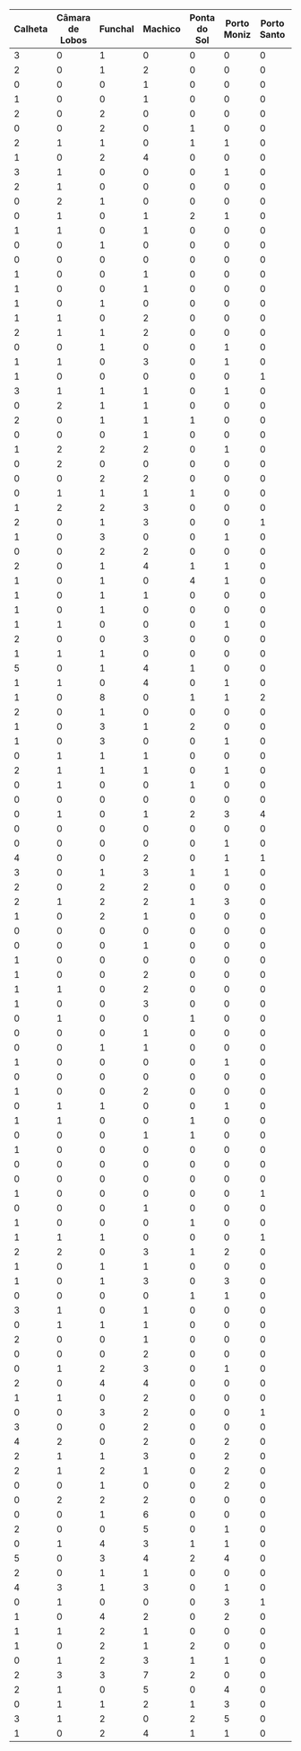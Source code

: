 | Calheta | Câmara de Lobos | Funchal | Machico | Ponta do Sol | Porto Moniz | Porto Santo | Ribeira Brava | Santa Cruz | Santana | São Vicente | Total | Mês | Ano
 | -  | -  | -  | -  | -  | -  | -  | -  | -  | -  | -  | -  | -  | - 
 | 3 | 0 | 1 | 0 | 0 | 0 | 0 | 0 | 0 | 1 | 0 | 5 | 10 | 2015
 | 2 | 0 | 1 | 2 | 0 | 0 | 0 | 0 | 0 | 2 | 0 | 7 | 11 | 2015
 | 0 | 0 | 0 | 1 | 0 | 0 | 0 | 1 | 0 | 2 | 0 | 4 | 12 | 2015
 | 1 | 0 | 0 | 1 | 0 | 0 | 0 | 0 | 0 | 0 | 0 | 2 | 01 | 2015
 | 2 | 0 | 2 | 0 | 0 | 0 | 0 | 0 | 0 | 0 | 0 | 4 | 02 | 2015
 | 0 | 0 | 2 | 0 | 1 | 0 | 0 | 0 | 0 | 2 | 0 | 5 | 03 | 2015
 | 2 | 1 | 1 | 0 | 1 | 1 | 0 | 1 | 0 | 1 | 0 | 8 | 04 | 2015
 | 1 | 0 | 2 | 4 | 0 | 0 | 0 | 0 | 1 | 2 | 0 | 10 | 05 | 2015
 | 3 | 1 | 0 | 0 | 0 | 1 | 0 | 0 | 0 | 3 | 0 | 8 | 06 | 2015
 | 2 | 1 | 0 | 0 | 0 | 0 | 0 | 0 | 0 | 3 | 0 | 6 | 07 | 2015
 | 0 | 2 | 1 | 0 | 0 | 0 | 0 | 0 | 0 | 0 | 3 | 6 | 08 | 2015
 | 0 | 1 | 0 | 1 | 2 | 1 | 0 | 1 | 0 | 0 | 0 | 6 | 09 | 2015
 | 1 | 1 | 0 | 1 | 0 | 0 | 0 | 1 | 1 | 0 | 0 | 5 | 10 | 2016
 | 0 | 0 | 1 | 0 | 0 | 0 | 0 | 1 | 0 | 3 | 0 | 5 | 11 | 2016
 | 0 | 0 | 0 | 0 | 0 | 0 | 0 | 0 | 0 | 0 | 0 | 0 | 12 | 2016
 | 1 | 0 | 0 | 1 | 0 | 0 | 0 | 0 | 0 | 3 | 0 | 5 | 01 | 2016
 | 1 | 0 | 0 | 1 | 0 | 0 | 0 | 1 | 0 | 1 | 0 | 4 | 02 | 2016
 | 1 | 0 | 1 | 0 | 0 | 0 | 0 | 0 | 0 | 0 | 1 | 3 | 03 | 2016
 | 1 | 1 | 0 | 2 | 0 | 0 | 0 | 0 | 1 | 2 | 0 | 7 | 04 | 2016
 | 2 | 1 | 1 | 2 | 0 | 0 | 0 | 0 | 0 | 0 | 1 | 7 | 05 | 2016
 | 0 | 0 | 1 | 0 | 0 | 1 | 0 | 0 | 1 | 0 | 0 | 3 | 06 | 2016
 | 1 | 1 | 0 | 3 | 0 | 1 | 0 | 2 | 1 | 0 | 0 | 9 | 07 | 2016
 | 1 | 0 | 0 | 0 | 0 | 0 | 1 | 0 | 0 | 0 | 0 | 2 | 08 | 2016
 | 3 | 1 | 1 | 1 | 0 | 1 | 0 | 0 | 0 | 0 | 0 | 7 | 09 | 2016
 | 0 | 2 | 1 | 1 | 0 | 0 | 0 | 0 | 0 | 1 | 1 | 6 | 10 | 2017
 | 2 | 0 | 1 | 1 | 1 | 0 | 0 | 2 | 0 | 1 | 0 | 8 | 11 | 2017
 | 0 | 0 | 0 | 1 | 0 | 0 | 0 | 0 | 0 | 1 | 0 | 2 | 12 | 2017
 | 1 | 2 | 2 | 2 | 0 | 1 | 0 | 0 | 0 | 1 | 0 | 9 | 01 | 2017
 | 0 | 2 | 0 | 0 | 0 | 0 | 0 | 0 | 0 | 2 | 0 | 4 | 02 | 2017
 | 0 | 0 | 2 | 2 | 0 | 0 | 0 | 0 | 1 | 0 | 0 | 5 | 03 | 2017
 | 0 | 1 | 1 | 1 | 1 | 0 | 0 | 1 | 1 | 4 | 1 | 11 | 04 | 2017
 | 1 | 2 | 2 | 3 | 0 | 0 | 0 | 1 | 1 | 1 | 1 | 12 | 05 | 2017
 | 2 | 0 | 1 | 3 | 0 | 0 | 1 | 0 | 1 | 2 | 0 | 10 | 06 | 2017
 | 1 | 0 | 3 | 0 | 0 | 1 | 0 | 0 | 1 | 2 | 2 | 10 | 07 | 2017
 | 0 | 0 | 2 | 2 | 0 | 0 | 0 | 1 | 4 | 0 | 0 | 9 | 08 | 2017
 | 2 | 0 | 1 | 4 | 1 | 1 | 0 | 1 | 0 | 1 | 0 | 11 | 09 | 2017
 | 1 | 0 | 1 | 0 | 4 | 1 | 0 | 1 | 0 | 0 | 2 | 10 | 10 | 2018
 | 1 | 0 | 1 | 1 | 0 | 0 | 0 | 0 | 0 | 1 | 0 | 4 | 11 | 2018
 | 1 | 0 | 1 | 0 | 0 | 0 | 0 | 0 | 0 | 0 | 0 | 2 | 12 | 2018
 | 1 | 1 | 0 | 0 | 0 | 1 | 0 | 0 | 1 | 1 | 0 | 4 | 01 | 2018
 | 2 | 0 | 0 | 3 | 0 | 0 | 0 | 0 | 1 | 0 | 0 | 6 | 02 | 2018
 | 1 | 1 | 1 | 0 | 0 | 0 | 0 | 0 | 2 | 2 | 1 | 8 | 03 | 2018
 | 5 | 0 | 1 | 4 | 1 | 0 | 0 | 2 | 1 | 1 | 0 | 15 | 04 | 2018
 | 1 | 1 | 0 | 4 | 0 | 1 | 0 | 0 | 0 | 1 | 0 | 8 | 05 | 2018
 | 1 | 0 | 8 | 0 | 1 | 1 | 2 | 1 | 0 | 2 | 0 | 16 | 06 | 2018
 | 2 | 0 | 1 | 0 | 0 | 0 | 0 | 1 | 0 | 1 | 0 | 5 | 07 | 2018
 | 1 | 0 | 3 | 1 | 2 | 0 | 0 | 0 | 0 | 0 | 0 | 7 | 08 | 2018
 | 1 | 0 | 3 | 0 | 0 | 1 | 0 | 1 | 0 | 0 | 1 | 7 | 09 | 2018
 | 0 | 1 | 1 | 1 | 0 | 0 | 0 | 0 | 0 | 4 | 1 | 8 | 10 | 2019
 | 2 | 1 | 1 | 1 | 0 | 1 | 0 | 0 | 0 | 1 | 1 | 8 | 11 | 2019
 | 0 | 1 | 0 | 0 | 1 | 0 | 0 | 0 | 0 | 0 | 0 | 2 | 12 | 2019
 | 0 | 0 | 0 | 0 | 0 | 0 | 0 | 2 | 0 | 0 | 0 | 2 | 01 | 2019
 | 0 | 1 | 0 | 1 | 2 | 3 | 4 | 5 | 1 | 1 | 0 | 18 | 02 | 2019
 | 0 | 0 | 0 | 0 | 0 | 0 | 0 | 0 | 1 | 3 | 0 | 4 | 03 | 2019
 | 0 | 0 | 0 | 0 | 0 | 1 | 0 | 3 | 1 | 1 | 0 | 6 | 04 | 2019
 | 4 | 0 | 0 | 2 | 0 | 1 | 1 | 2 | 0 | 4 | 1 | 15 | 05 | 2019
 | 3 | 0 | 1 | 3 | 1 | 1 | 0 | 1 | 0 | 3 | 0 | 13 | 06 | 2019
 | 2 | 0 | 2 | 2 | 0 | 0 | 0 | 0 | 0 | 3 | 0 | 9 | 07 | 2019
 | 2 | 1 | 2 | 2 | 1 | 3 | 0 | 0 | 1 | 2 | 0 | 14 | 08 | 2019
 | 1 | 0 | 2 | 1 | 0 | 0 | 0 | 1 | 1 | 2 | 0 | 8 | 09 | 2019
 | 0 | 0 | 0 | 0 | 0 | 0 | 0 | 1 | 0 | 0 | 1 | 2 | 10 | 2020
 | 0 | 0 | 0 | 1 | 0 | 0 | 0 | 0 | 1 | 0 | 0 | 2 | 11 | 2020
 | 1 | 0 | 0 | 0 | 0 | 0 | 0 | 0 | 0 | 1 | 0 | 2 | 12 | 2020
 | 1 | 0 | 0 | 2 | 0 | 0 | 0 | 0 | 0 | 1 | 0 | 4 | 01 | 2020
 | 1 | 1 | 0 | 2 | 0 | 0 | 0 | 1 | 0 | 1 | 1 | 7 | 02 | 2020
 | 1 | 0 | 0 | 3 | 0 | 0 | 0 | 0 | 0 | 0 | 0 | 4 | 03 | 2020
 | 0 | 1 | 0 | 0 | 1 | 0 | 0 | 0 | 0 | 1 | 0 | 3 | 04 | 2020
 | 0 | 0 | 0 | 1 | 0 | 0 | 0 | 0 | 0 | 0 | 0 | 1 | 05 | 2020
 | 0 | 0 | 1 | 1 | 0 | 0 | 0 | 0 | 0 | 0 | 0 | 2 | 06 | 2020
 | 1 | 0 | 0 | 0 | 0 | 1 | 0 | 0 | 0 | 1 | 1 | 4 | 07 | 2020
 | 0 | 0 | 0 | 0 | 0 | 0 | 0 | 0 | 0 | 2 | 1 | 3 | 08 | 2020
 | 1 | 0 | 0 | 2 | 0 | 0 | 0 | 1 | 0 | 0 | 0 | 4 | 09 | 2020
 | 0 | 1 | 1 | 0 | 0 | 1 | 0 | 0 | 1 | 2 | 2 | 8 | 10 | 2021
 | 1 | 1 | 0 | 0 | 1 | 0 | 0 | 1 | 1 | 2 | 1 | 8 | 11 | 2021
 | 0 | 0 | 0 | 1 | 1 | 0 | 0 | 1 | 0 | 1 | 0 | 4 | 12 | 2021
 | 1 | 0 | 0 | 0 | 0 | 0 | 0 | 0 | 0 | 2 | 0 | 3 | 01 | 2021
 | 0 | 0 | 0 | 0 | 0 | 0 | 0 | 0 | 0 | 0 | 0 | 0 | 02 | 2021
 | 0 | 0 | 0 | 0 | 0 | 0 | 0 | 0 | 2 | 1 | 0 | 3 | 03 | 2021
 | 1 | 0 | 0 | 0 | 0 | 0 | 1 | 0 | 0 | 1 | 0 | 3 | 04 | 2021
 | 0 | 0 | 0 | 1 | 0 | 0 | 0 | 1 | 0 | 0 | 0 | 2 | 05 | 2021
 | 1 | 0 | 0 | 0 | 1 | 0 | 0 | 0 | 0 | 3 | 0 | 5 | 06 | 2021
 | 1 | 1 | 1 | 0 | 0 | 0 | 1 | 0 | 0 | 3 | 1 | 8 | 07 | 2021
 | 2 | 2 | 0 | 3 | 1 | 2 | 0 | 1 | 1 | 4 | 1 | 17 | 08 | 2021
 | 1 | 0 | 1 | 1 | 0 | 0 | 0 | 0 | 0 | 3 | 0 | 6 | 09 | 2021
 | 1 | 0 | 1 | 3 | 0 | 3 | 0 | 0 | 1 | 3 | 0 | 12 | 10 | 2022
 | 0 | 0 | 0 | 0 | 1 | 1 | 0 | 0 | 0 | 3 | 1 | 6 | 11 | 2022
 | 3 | 1 | 0 | 1 | 0 | 0 | 0 | 1 | 0 | 0 | 1 | 7 | 12 | 2022
 | 0 | 1 | 1 | 1 | 0 | 0 | 0 | 2 | 0 | 2 | 0 | 7 | 01 | 2022
 | 2 | 0 | 0 | 1 | 0 | 0 | 0 | 0 | 0 | 4 | 2 | 9 | 02 | 2022
 | 0 | 0 | 0 | 2 | 0 | 0 | 0 | 0 | 1 | 5 | 0 | 8 | 03 | 2022
 | 0 | 1 | 2 | 3 | 0 | 1 | 0 | 1 | 0 | 2 | 1 | 11 | 04 | 2022
 | 2 | 0 | 4 | 4 | 0 | 0 | 0 | 0 | 0 | 5 | 0 | 15 | 05 | 2022
 | 1 | 1 | 0 | 2 | 0 | 0 | 0 | 1 | 0 | 3 | 0 | 8 | 06 | 2022
 | 0 | 0 | 3 | 2 | 0 | 0 | 1 | 2 | 0 | 2 | 0 | 10 | 07 | 2022
 | 3 | 0 | 0 | 2 | 0 | 0 | 0 | 1 | 0 | 2 | 0 | 8 | 08 | 2022
 | 4 | 2 | 0 | 2 | 0 | 2 | 0 | 1 | 0 | 4 | 0 | 15 | 09 | 2022
 | 2 | 1 | 1 | 3 | 0 | 2 | 0 | 0 | 1 | 4 | 0 | 14 | 10 | 2023
 | 2 | 1 | 2 | 1 | 0 | 2 | 0 | 0 | 0 | 0 | 3 | 11 | 11 | 2023
 | 0 | 0 | 1 | 0 | 0 | 2 | 0 | 0 | 0 | 0 | 2 | 5 | 12 | 2023
 | 0 | 2 | 2 | 2 | 0 | 0 | 0 | 1 | 0 | 3 | 0 | 10 | 01 | 2023
 | 0 | 0 | 1 | 6 | 0 | 0 | 0 | 0 | 3 | 4 | 1 | 15 | 02 | 2023
 | 2 | 0 | 0 | 5 | 0 | 1 | 0 | 1 | 0 | 5 | 1 | 15 | 03 | 2023
 | 0 | 1 | 4 | 3 | 1 | 1 | 0 | 0 | 0 | 2 | 2 | 14 | 04 | 2023
 | 5 | 0 | 3 | 4 | 2 | 4 | 0 | 1 | 0 | 4 | 1 | 24 | 05 | 2023
 | 2 | 0 | 1 | 1 | 0 | 0 | 0 | 1 | 0 | 3 | 2 | 10 | 06 | 2023
 | 4 | 3 | 1 | 3 | 0 | 1 | 0 | 0 | 2 | 1 | 3 | 18 | 07 | 2023
 | 0 | 1 | 0 | 0 | 0 | 3 | 1 | 0 | 2 | 5 | 0 | 12 | 08 | 2023
 | 1 | 0 | 4 | 2 | 0 | 2 | 0 | 2 | 1 | 2 | 0 | 14 | 09 | 2023
 | 1 | 1 | 2 | 1 | 0 | 0 | 0 | 1 | 0 | 1 | 1 | 8 | 01 | 2024
 | 1 | 0 | 2 | 1 | 2 | 0 | 0 | 0 | 2 | 2 | 1 | 11 | 02 | 2024
 | 0 | 1 | 2 | 3 | 1 | 1 | 0 | 0 | 2 | 2 | 2 | 14 | 03 | 2024
 | 2 | 3 | 3 | 7 | 2 | 0 | 0 | 1 | 0 | 2 | 3 | 23 | 04 | 2024
 | 2 | 1 | 0 | 5 | 0 | 4 | 0 | 0 | 0 | 2 | 4 | 18 | 05 | 2024
 | 0 | 1 | 1 | 2 | 1 | 3 | 0 | 1 | 0 | 2 | 1 | 12 | 06 | 2024
 | 3 | 1 | 2 | 0 | 2 | 5 | 0 | 1 | 0 | 3 | 5 | 22 | 07 | 2024
 | 1 | 0 | 2 | 4 | 1 | 1 | 0 | 1 | 1 | 8 | 0 | 19 | 08 | 2024

